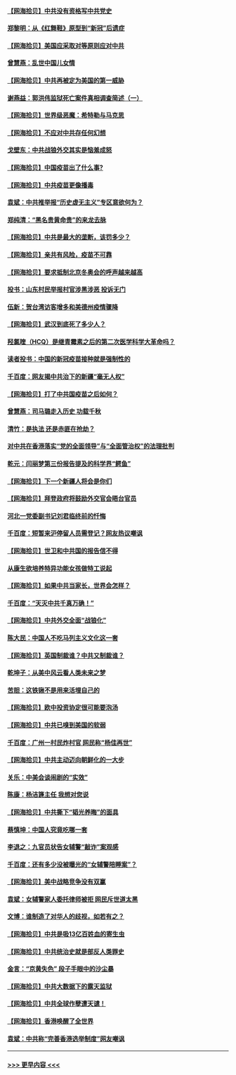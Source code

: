#### [【网海拾贝】中共没有资格写中共党史](../pages/nsc993/n12892231.md?t=04202102) 
#### [郑黎明：从《红舞鞋》原型到“新冠”后遗症](../pages/nsc993/n12890469.md?t=04202102) 
#### [【网海拾贝】美国应采取对等原则应对中共](../pages/nsc993/n12889176.md?t=04202102) 
#### [曾慧燕：乱世中国儿女情](../pages/nsc993/n12887931.md?t=04202102) 
#### [【网海拾贝】中共再被定为美国的第一威胁](../pages/nsc993/n12887580.md?t=04202102) 
#### [谢燕益：郭洪伟监狱死亡案件真相调查简述（一）](../pages/nsc993/n12885648.md?t=04202102) 
#### [【网海拾贝】世界级恶魔：希特勒与马克思](../pages/nsc993/n12884062.md?t=04202102) 
#### [【网海拾贝】不应对中共存任何幻想](../pages/nsc993/n12881460.md?t=04202102) 
#### [戈壁东：中共战狼外交其实是恼羞成怒](../pages/nsc993/n12880392.md?t=04202102) 
#### [【网海拾贝】中国疫苗出了什么事?](../pages/nsc993/n12879124.md?t=04202102) 
#### [【网海拾贝】中共疫苗更像播毒](../pages/nsc993/n12876631.md?t=04202102) 
#### [袁斌：中共推举报“历史虚无主义”专区意欲何为？](../pages/nsc993/n12876530.md?t=04202102) 
#### [郑纯清：“黑名贵黄命贵”的来龙去脉](../pages/nsc993/n12875589.md?t=04202102) 
#### [【网海拾贝】中共是最大的垄断，该罚多少？](../pages/nsc993/n12874006.md?t=04202102) 
#### [【网海拾贝】亲共有风险，疫苗不可靠](../pages/nsc993/n12872224.md?t=04202102) 
#### [【网海拾贝】要求抵制北京冬奥会的呼声越来越高](../pages/nsc993/n12868962.md?t=04202102) 
#### [投书：山东村民举报村官涉黑涉恶 投诉无门](../pages/nsc993/n12869726.md?t=04202102) 
#### [伍新：贺台湾访客增多和美德州疫情骤降](../pages/nsc993/n12865651.md?t=04202102) 
#### [【网海拾贝】武汉到底死了多少人？](../pages/nsc993/n12863707.md?t=04202102) 
#### [羟氯喹（HCQ）是继青霉素之后的第二次医学科学大革命吗？](../pages/nsc993/n12638564.md?t=04202102) 
#### [读者投书：中国的新冠疫苗接种就是强制性的](../pages/nsc993/n12859932.md?t=04202102) 
#### [千百度：网友揭中共治下的新疆“毫无人权”](../pages/nsc993/n12858385.md?t=04202102) 
#### [【网海拾贝】打了中共国疫苗之后如何？](../pages/nsc993/n12857866.md?t=04202102) 
#### [曾慧燕：司马璐走入历史 功载千秋](../pages/nsc993/n12856996.md?t=04202102) 
#### [清竹：是执法 还是赤匪在抢劫？](../pages/nsc993/n12856952.md?t=04202102) 
#### [对中共在香港落实“党的全面领导”与“全面管治权”的法理批判](../pages/nsc993/n12856929.md?t=04202102) 
#### [乾元：闫丽梦第三份报告提及的科学界“鳄鱼”](../pages/nsc993/n12855985.md?t=04202102) 
#### [【网海拾贝】下一个新疆人将会是你们](../pages/nsc993/n12855864.md?t=04202102) 
#### [【网海拾贝】拜登政府将鼓励外交官会晤台官员](../pages/nsc993/n12853615.md?t=04202102) 
#### [河北一党委副书记刘君临终前的忏悔](../pages/nsc993/n12849420.md?t=04202102) 
#### [千百度：短暂来沪停留人员需登记？网友热议嘲讽](../pages/nsc993/n12853497.md?t=04202102) 
#### [【网海拾贝】世卫和中共国的报告信不得](../pages/nsc993/n12850902.md?t=04202102) 
#### [从康生欲培养特异功能女孩做特工说起](../pages/nsc993/n12849289.md?t=04202102) 
#### [【网海拾贝】如果中共当家长，世界会怎样？](../pages/nsc993/n12848436.md?t=04202102) 
#### [千百度：“天灭中共千真万确！”](../pages/nsc993/n12845659.md?t=04202102) 
#### [【网海拾贝】中共外交全面“战狼化”](../pages/nsc993/n12845607.md?t=04202102) 
#### [陈大民：中国人不吃马列主义文化这一套](../pages/nsc993/n12842496.md?t=04202102) 
#### [【网海拾贝】英国制裁谁？中共又制裁谁？](../pages/nsc993/n12840909.md?t=04202102) 
#### [乾坤子：从美中风云看人类未来之梦](../pages/nsc993/n12840590.md?t=04202102) 
#### [苦胆：这铁锹不是用来活埋自己的](../pages/nsc993/n12839512.md?t=04202102) 
#### [【网海拾贝】欧中投资协定很可能要泡汤](../pages/nsc993/n12835122.md?t=04202102) 
#### [【网海拾贝】中共已嗅到美国的软弱](../pages/nsc993/n12832411.md?t=04202102) 
#### [千百度：广州一村民炸村官 网民称“杨佳再世”](../pages/nsc993/n12832380.md?t=04202102) 
#### [【网海拾贝】中共主动迈向朝鲜化的一大步](../pages/nsc993/n12829887.md?t=04202102) 
#### [关乐：中美会谈闹剧的“实效”](../pages/nsc993/n12826698.md?t=04202102) 
#### [陈康：杨洁篪主任  我想对您说](../pages/nsc993/n12826609.md?t=04202102) 
#### [【网海拾贝】中共撕下“韬光养晦”的面具](../pages/nsc993/n12826459.md?t=04202102) 
#### [蔡慎坤：中国人究竟吃哪一套](../pages/nsc993/n12826010.md?t=04202102) 
#### [李退之：九官员状告女辅警“敲诈”案观感](../pages/nsc993/n12823984.md?t=04202102) 
#### [千百度：还有多少没被曝光的“女辅警陪睡案”？](../pages/nsc993/n12822136.md?t=04202102) 
#### [【网海拾贝】美中战略竞争没有双赢](../pages/nsc993/n12822105.md?t=04202102) 
#### [袁斌：女辅警家人委托律师被拒 网民斥世道太黑](../pages/nsc993/n12822004.md?t=04202102) 
#### [文博：谁制造了对华人的歧视，如若有之？](../pages/nsc993/n12821635.md?t=04202102) 
#### [【网海拾贝】中共是吸13亿百姓血的寄生虫](../pages/nsc993/n12819191.md?t=04202102) 
#### [【网海拾贝】中共统治史就是部反人类罪史](../pages/nsc993/n12816738.md?t=04202102) 
#### [金言：“京黄失色” 段子手眼中的沙尘暴](../pages/nsc993/n12815700.md?t=04202102) 
#### [【网海拾贝】中共大数据下的露天监狱](../pages/nsc993/n12811075.md?t=04202102) 
#### [【网海拾贝】中共全球作孽遭天谴！](../pages/nsc993/n12810258.md?t=04202102) 
#### [【网海拾贝】香港唤醒了全世界](../pages/nsc993/n12809100.md?t=04202102) 
#### [袁斌：中共称“完善香港选举制度”网友嘲讽](../pages/nsc993/n12808994.md?t=04202102) 

----
#### [ >>> 更早内容 <<< ](../indexes/nsc993-earlier.md)
